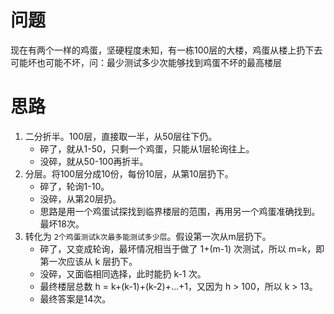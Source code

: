 # 问题
现在有两个一样的鸡蛋，坚硬程度未知，有一栋100层的大楼，鸡蛋从楼上扔下去可能坏也可能不坏，问：最少测试多少次能够找到鸡蛋不坏的最高楼层


# 思路
1. 二分折半。100层，直接取一半，从50层往下仍。
    - 碎了，就从1-50，只剩一个鸡蛋，只能从1层轮询往上。
    - 没碎，就从50-100再折半。
2. 分层。将100层分成10份，每份10层，从第10层扔下。
    - 碎了，轮询1-10。
    - 没碎，从第20层扔。
    - 思路是用一个鸡蛋试探找到临界楼层的范围，再用另一个鸡蛋准确找到。最坏18次。
3. 转化为 `2个鸡蛋测试k次最多能测试多少层`。假设第一次从m层扔下。
    - 碎了，又变成轮询，最坏情况相当于做了 1+(m-1) 次测试，所以 m=k，即第一次应该从 k 层扔下。
    - 没碎，又面临相同选择，此时能扔 k-1 次。
    - 最终楼层总数 h = k+(k-1)+(k-2)+...+1，又因为 h > 100，所以 k > 13。
    - 最终答案是14次。
